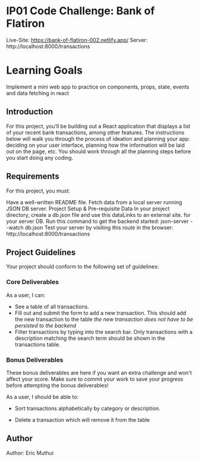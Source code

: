 # IP01 Code Challenge: Bank of Flatiron
Live-Site: https://bank-of-flatiron-002.netlify.app/
Server: http://localhost:8000/transactions

# Learning Goals
Implement a mini web app to practice on components, props, state, events and data fetching in react

## Introduction
For this project, you’ll be building out a React application that displays a
list of your recent bank transactions, among other features.
The instructions below will walk you through the process of ideation and planning your app: deciding on your user interface, planning how the information will be laid out on the page, etc. You should work through all the planning steps before you start doing any coding.

## Requirements
For this project, you must:

Have a well-written README file.
Fetch data from a local server running JSON DB server.
Project Setup & Pre-requisite Data
In your project directory, create a db.json file and use this dataLinks to an external site. for your server DB.
Run this command to get the backend started: json-server --watch db.json
Test your server by visiting this route in the browser: http://localhost:8000/transactions
 


## Project Guidelines
Your project should conform to the following set of guidelines:

### Core Deliverables
As a user, I can:

- See a table of all transactions.
- Fill out and submit the form to add a new transaction. This should add the new transaction to the table *the new transaction does not have to be persisted to the backend*
- Filter transactions by typing into the search bar. Only transactions with a description matching the search term should be shown in the transactions table.
### Bonus Deliverables
These bonus deliverables are here if you want an extra challenge and won't affect your score. Make sure to commit your work to save your progress before attempting the bonus deliverables!

As a user, I should be able to:

- Sort transactions alphabetically by category or description.

- Delete a transaction which will remove it from the table

## Author

Author: Eric Muthui